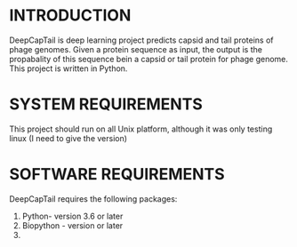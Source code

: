 # INTRODUCTION
DeepCapTail is deep learning project predicts capsid and tail proteins of phage genomes. Given a protein sequence as input, the output is the propabality of this sequence bein a capsid or tail protein for phage genome. This project is written in Python.

# SYSTEM REQUIREMENTS
This project should run on all Unix platform, although it was only testing linux (I need to give the version)

# SOFTWARE REQUIREMENTS
DeepCapTail requires the following packages:
  1. Python- version 3.6 or later
  2. Biopython - version or later
  3.

